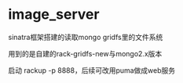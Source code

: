 # image_server

sinatra框架搭建的读取mongo gridfs里的文件系统

用到的是自建的rack-gridfs-new与mongo2.x版本


启动 rackup -p 8888，后续可改用puma做成web服务
